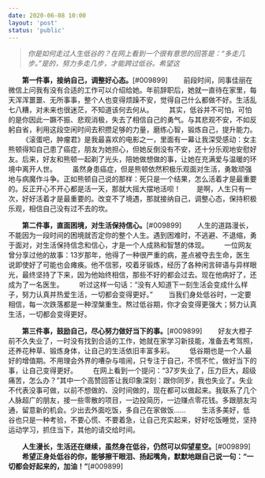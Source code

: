 ```yaml
---
date: 2020-06-08 10:00
layout: 'post'
status: 'public'
---
```


>*你是如何走过人生低谷的？在网上看到一个很有意思的回答是：“多走几步。”是的，努力多走几步，才能跨过低谷。希望这*

&emsp;&emsp;**第一件事，接纳自己，调整好心态。**[#009899]
&emsp;&emsp;前段时间，同事佳丽在微信上问我有没有合适的工作可以介绍给她。年前辞职后，她就一直待在家里，每天浑浑噩噩、无所事事，整个人也变得烦躁不安，觉得自己什么都做不好。生活乱七八糟，对未来也很迷茫，不知道该何去何从。
&emsp;&emsp;其实，低谷并不可怕，可怕的是你因此一蹶不振、悲观消极，失去了相信自己的勇气。与其悲观不安，不如反躬自省，利用这段空闲时间去积攒足够的力量，磨练心智，锻炼自己，提升能力。
&emsp;&emsp;《滚蛋吧，肿瘤君》是我最喜欢的电影之一，里面有一幕让我深受感动：女主熊顿得知自己患了癌症，朋友为她担心，但她反倒没有不安，还十分乐观地安慰好友。后来，好友和熊顿一起剃了光头，陪她做想做的事，让她在充满爱与温暖的环境中离开人世。
&emsp;&emsp;虽然身患癌症，但是熊顿依然积极乐观面对生活，勇敢顽强地与病魔作斗争。正如熊顿自己说的那样：死只是一个结果，怎么活着才是最重要的。反正开心不开心都是活一天，那就大摇大摆地活呗！
&emsp;&emsp;是啊，人生只有一次，好好活着才是最重要的。改变不了境遇，那就接纳自己，调整心态，保持积极乐观，相信自己没有过不去的坎。

&emsp;&emsp;**第二件事，直面困境，对生活保持信心。**[#009899]
&emsp;&emsp;人生的道路漫长，不能因为一段时间的困境就否定你的整个人生。遇到困难时，不逃避、不退缩，勇于面对，对生活保持信念和信心，才是一个人成熟和智慧的体现。
&emsp;&emsp;一位网友曾分享过他的故事：13岁那年，他得了一种很严重的病，差点被夺去生命，医生说即使好了可能也会瘫痪。他不信邪，咬着牙锻炼，经历了各种闲言碎语与异样眼光，最终坚持了下来，因为他始终相信，那些不好的都会过去。现在他病好了，还成为了一名医生。
&emsp;&emsp;听过这样一句话：“没有人知道下一刻生活会变成什么样子，努力认真并热爱生活，一切都会变得更好。”
&emsp;&emsp;当我们身处低谷时，一定要相信，每一次跌落都是一种涅槃重生。熬过低谷期，你才会变得更强大；努力认真生活，一切都会变得更好。

&emsp;&emsp;**第三件事，鼓励自己，尽心努力做好当下的事。**[#009899]
&emsp;&emsp;好友大橙子前不久失业了，一时没有找到合适的工作，她就在家学习新技能，准备去考驾照，还养花种草、锻炼身体，让自己的生活依旧丰富多彩。
&emsp;&emsp;低谷期也是一个人最好的增值期。不用理会外界的嘈杂与喧闹，只专注于自己，不慌不忙，做好当下的事，让自己变得更好。
&emsp;&emsp;在网上看到一个提问：“37岁失业了，压力巨大，超级痛苦，怎么办？”其中一个高赞回答让我印象深刻：跟你同岁，我也失业了。失业不代表没事可做，以前不想做的、没时间做的，现在都可以做起来。我联系了几个人脉超广的朋友，接一些零散的项目，一边投简历，一边赚点零花钱。多跟朋友沟通，留意新的机会。少出去外面吃饭，多自己在家做饭……
&emsp;&emsp;生活多美好，低谷也只是一种考验，不要心慌、不要着急，让自己充实起来，好好吃饭睡觉，坚持运动学习，抓住当下，其他的请交给时间。
 
&emsp;&emsp;**人生漫长，生活还在继续，虽然身在低谷，仍然可以仰望星空。**[#009899]
&emsp;&emsp;**希望正身处低谷的你，能够擦干眼泪、扬起嘴角，默默地跟自己说一句：“一切都会好起来的，加油！”**[#009899]